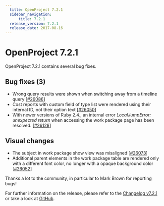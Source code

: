 ```yaml
---
  title: OpenProject 7.2.1
  sidebar_navigation:
      title: 7.2.1
  release_version: 7.2.1
  release_date: 2017-08-16
---
```


# OpenProject 7.2.1

OpenProject 7.2.1 contains several bug fixes.

## Bug fixes (3)

  - Wrong query results were shown when switching away from a timeline
    query
    \[[#26086](https://community.openproject.com/projects/openproject/work_packages/26086)\]
  - Cost reports with custom field of type list were rendered using
    their internal ID, not their option text
    \[[#26050](https://community.openproject.com/wp/26050)\]
  - With newer versions of Ruby 2.4., an internal error *LocalJumpError:
    unexpected return* when accessing the work package page has been
    resolved. \[[#26128](https://community.openproject.com/wp/26128)\]

## Visual changes

  - The subject in work package show view was misaligned
    \[[#26073](https://community.openproject.com/projects/openproject/work_packages/26073)\]
  - Additional parent elements in the work package table are rendered
    only with a different font color, no longer with a opaque background
    color
    \[[#26052](https://community.openproject.com/projects/openproject/work_packages/26052)\]

Thanks a lot to the community, in particular to Mark Brown for reporting
bugs!

For further information on the release, please refer to the [Changelog
v7.2.1](https://community.openproject.com/versions/843) 
or take a look at
[GitHub](https://github.com/opf/openproject/tree/v7.2.1).


